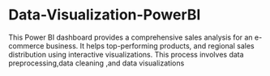 # Data-Visualization-PowerBI
This Power BI dashboard provides a comprehensive sales analysis for an e-commerce business. It helps top-performing products, and regional sales distribution using interactive visualizations. This process involves data preprocessing,data cleaning ,and data visualizations
